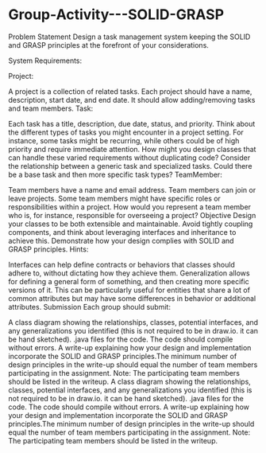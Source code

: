 # Group-Activity---SOLID-GRASP
Problem Statement
Design a task management system keeping the SOLID and GRASP principles at the forefront of your considerations.

System Requirements:

Project:

A project is a collection of related tasks.
Each project should have a name, description, start date, and end date.
It should allow adding/removing tasks and team members.
Task:

Each task has a title, description, due date, status, and priority.
Think about the different types of tasks you might encounter in a project setting. For instance, some tasks might be recurring, while others could be of high priority and require immediate attention. How might you design classes that can handle these varied requirements without duplicating code?
Consider the relationship between a generic task and specialized tasks. Could there be a base task and then more specific task types?
TeamMember:

Team members have a name and email address.
Team members can join or leave projects.
Some team members might have specific roles or responsibilities within a project. How would you represent a team member who is, for instance, responsible for overseeing a project?
Objective
Design your classes to be both extensible and maintainable. Avoid tightly coupling components, and think about leveraging interfaces and inheritance to achieve this.
Demonstrate how your design complies with SOLID and GRASP principles.
Hints:

Interfaces can help define contracts or behaviors that classes should adhere to, without dictating how they achieve them.
Generalization allows for defining a general form of something, and then creating more specific versions of it. This can be particularly useful for entities that share a lot of common attributes but may have some differences in behavior or additional attributes.
Submission
Each group should submit:

A class diagram showing the relationships, classes, potential interfaces, and any generalizations you identified (this is not required to be in draw.io. it can be hand sketched).
.java files for the code. The code should compile without errors.
A write-up explaining how your design and implementation incorporate the SOLID and GRASP principles.The minimum number of design principles in the write-up should equal the number of team members participating in the assignment. 
Note: The participating team members should be listed in the writeup.
A class diagram showing the relationships, classes, potential interfaces, and any generalizations you identified (this is not required to be in draw.io. it can be hand sketched).
.java files for the code. The code should compile without errors.
A write-up explaining how your design and implementation incorporate the SOLID and GRASP principles.The minimum number of design principles in the write-up should equal the number of team members participating in the assignment. 
Note: The participating team members should be listed in the writeup.

